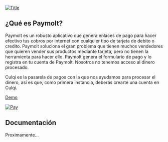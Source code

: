 [![Title](https://paymolt.herokuapp.com/images/logo-full-paymolt.png "Title")](https://paymolt.herokuapp.com/ "Title")

## ¿Qué es Paymolt?

Paymolt es un robusto aplicativo que genera enlaces de pago para hacer efectivo tus cobros por internet con cualquier tipo de tarjeta de debito o credito. Paymolt soluciona el gran problema que tienen muchos vendedores que quieren vender sus productos mediante tarjeta, pero no tienen la herramienta para hacer ello. Paymolt genera el formulario de pago y lo registra en tu cuenta de Paymolt. Nosotros no tenemos acceso al dinero procesado.

Culqi es la pasarela de pagos con la que nos ayudamos para procesar el dinero, así es que, como primera instancia, deberás crearte una cuenta en Culqi.

[Demo](https://paymolt.herokuapp.com/ "Demo")

[![Pay](https://paymolt.herokuapp.com/images/pay-screenshot.png "Pay")](https://paymolt.herokuapp.com/ "Pay")

## Documentación

Proximamente...
